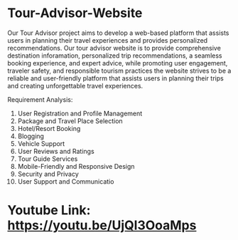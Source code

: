 # Tour-Advisor-Website

Our Tour Advisor project aims to develop a web-based platform that assists users in
planning their travel experiences and provides personalized recommendations.
Our tour advisor website is to provide comprehensive destination inforamation, personalized trip recommendations, a seamless booking experience, and expert
advice, while promoting user engagement, traveler safety, and responsible tourism practices the website strives to be a reliable and user-friendly platform that assists users in
planning their trips and creating unforgettable travel experiences.

Requirement Analysis:
1. User Registration and Profile Management
2. Package and Travel Place Selection
3. Hotel/Resort Booking
4. Blogging
5. Vehicle Support
6. User Reviews and Ratings
7. Tour Guide Services
8. Mobile-Friendly and Responsive Design
9. Security and Privacy
10. User Support and Communicatio

# Youtube Link: https://youtu.be/UjQl3OoaMps

